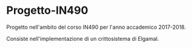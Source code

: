 # Progetto-IN490
Progetto nell'ambito del corso IN490 per l'anno accademico 2017-2018.

Consiste nell'implementazione di un crittosistema di Elgamal.